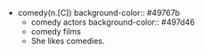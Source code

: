 - comedy(n.[C])
  background-color:: #49767b
	- comedy actors
	  background-color:: #497d46
	- comedy films
	- She likes comedies.